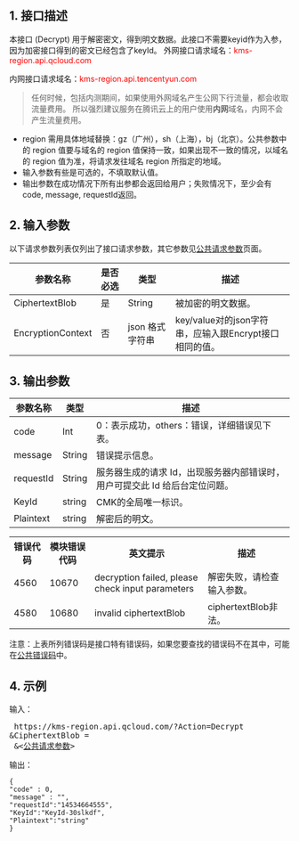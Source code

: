 ## 1. 接口描述

本接口 (Decrypt) 用于解密密文，得到明文数据。此接口不需要keyid作为入参，因为加密接口得到的密文已经包含了keyId。
外网接口请求域名：<font style="color:red">kms-region.api.qcloud.com</font>

内网接口请求域名：<font style="color:red">kms-region.api.tencentyun.com</font>

> 任何时候，包括内测期间，如果使用外网域名产生公网下行流量，都会收取流量费用。 所以强烈建议服务在腾讯云上的用户使用**内网**域名，内网不会产生流量费用。

- region 需用具体地域替换：gz（广州），sh（上海），bj（北京）。公共参数中的 region 值要与域名的 region 值保持一致，如果出现不一致的情况，以域名的 region 值为准，将请求发往域名 region 所指定的地域。
- 输入参数有些是可选的，不填取默认值。
- 输出参数在成功情况下所有出参都会返回给用户；失败情况下，至少会有code, message, requestId返回。


## 2. 输入参数

以下请求参数列表仅列出了接口请求参数，其它参数见[公共请求参数](https://www.qcloud.com/doc/api/229/1230)页面。

| 参数名称 | 是否必选  | 类型 | 描述 |
|---------|---------|---------|---------|
| CiphertextBlob| 是| String| 被加密的明文数据。|
| EncryptionContext| 否| json 格式字符串| key/value对的json字符串，应输入跟Encrypt接口相同的值。 |

## 3. 输出参数

| 参数名称 | 类型 | 描述 |
|---------|---------|---------|
| code | Int |0：表示成功，others：错误，详细错误见下表。|
| message | String | 错误提示信息。|
| requestId| String| 服务器生成的请求 Id，出现服务器内部错误时，用户可提交此 Id 给后台定位问题。|
| KeyId| string| 	CMK的全局唯一标识。|
| Plaintext|string|解密后的明文。|


<table class="t">
<tbody><tr>
<th> <b>错误代码</b>
</th><th> <b>模块错误代码</b>
</th><th> <b>英文提示</b>
</th><th> <b>描述</b>
</th></tr>
<tr>
<td> 4560
</td><td> 10670
</td><td> decryption failed, please check input parameters
</td><td> 解密失败，请检查输入参数。
</td></tr>
<tr>
<td> 4580
</td><td> 10680
</td><td> invalid ciphertextBlob
</td><td> ciphertextBlob非法。
</td></tr>

</tbody></table>

注意：上表所列错误码是接口特有错误码，如果您要查找的错误码不在其中，可能在[公共错误码](https://www.qcloud.com/document/product/406/5903)中。


## 4. 示例

输入：

<pre>
 https://kms-region.api.qcloud.com/?Action=Decrypt
&CiphertextBlob = <your ciphertextblob>
 &<<a href="https://www.qcloud.com/doc/api/229/6976">公共请求参数</a>>
</pre>

输出：

```
{
"code" : 0,
"message" : "",
"requestId":"14534664555",
"KeyId":"KeyId-30slkdf",
"Plaintext":"string"
}
```






